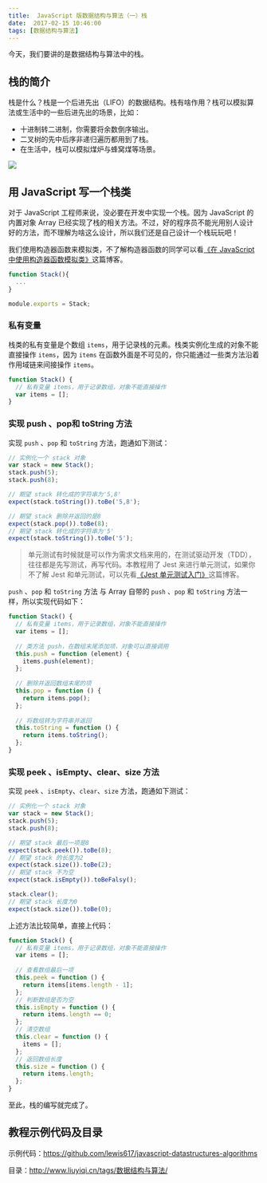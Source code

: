 ```yaml
---
title:  JavaScript 版数据结构与算法（一）栈
date:  2017-02-15 10:46:00
tags: [数据结构与算法]
---
```


今天，我们要讲的是数据结构与算法中的栈。

<!--more-->

## 栈的简介

栈是什么？栈是一个后进先出（LIFO）的数据结构。栈有啥作用？栈可以模拟算法或生活中的一些后进先出的场景，比如：

- 十进制转二进制，你需要将余数倒序输出。
- 二叉树的先中后序非递归遍历都用到了栈。
- 在生活中，栈可以模拟煤炉与蜂窝煤等场景。

![](https://ws1.sinaimg.cn/mw690/83900b4ely1fcqywbcbrjj20hz08dq2s)


## 用 JavaScript 写一个栈类

对于 JavaScript 工程师来说，没必要在开发中实现一个栈。因为 JavaScript 的内置对象 Array 已经实现了栈的相关方法。不过，好的程序员不能光用别人设计好的方法，而不理解为啥这么设计，所以我们还是自己设计一个栈玩玩吧！

我们使用构造器函数来模拟类，不了解构造器函数的同学可以看[《在 JavaScript 中使用构造器函数模拟类》](https://lewis617.github.io/2017/02/15/construcor-function-create-class/)这篇博客。

```js
function Stack(){
  ...
}

module.exports = Stack;
```

### 私有变量

栈类的私有变量是个数组 `items`，用于记录栈的元素。栈类实例化生成的对象不能直接操作 `items`，因为 `items` 在函数外面是不可见的，你只能通过一些类方法沿着作用域链来间接操作 `items`。

```js
function Stack() {
  // 私有变量 items，用于记录数组，对象不能直接操作
  var items = [];
}
```

### 实现 push 、pop和 toString 方法

实现 `push` 、`pop` 和 `toString` 方法，跑通如下测试：

```js
// 实例化一个 stack 对象
var stack = new Stack();
stack.push(5);
stack.push(8);

// 期望 stack 转化成的字符串为'5,8'
expect(stack.toString()).toBe('5,8');

// 期望 stack 删除并返回的是8
expect(stack.pop()).toBe(8);
// 期望 stack 转化成的字符串为'5'
expect(stack.toString()).toBe('5');
```

> 单元测试有时候就是可以作为需求文档来用的，在测试驱动开发（TDD），往往都是先写测试，再写代码。本教程用了 Jest 来进行单元测试，如果你不了解 Jest 和单元测试，可以先看[《Jest 单元测试入门》](https://lewis617.github.io/2017/02/15/start-jest/)这篇博客。


 `push` 、`pop` 和 `toString` 方法 与 Array 自带的  `push` 、`pop` 和 `toString`  方法一样，所以实现代码如下：

```js
function Stack() {
  // 私有变量 items，用于记录数组，对象不能直接操作
  var items = [];
  
  // 类方法 push，在数组末尾添加项，对象可以直接调用
  this.push = function (element) {
    items.push(element);
  };
  
  // 删除并返回数组末尾的项
  this.pop = function () {
    return items.pop();
  };
  
  // 将数组转为字符串并返回
  this.toString = function () {
    return items.toString();
  };
}

```

### 实现 peek 、isEmpty、clear、size 方法

实现 `peek` 、`isEmpty`、`clear`、`size` 方法，跑通如下测试：

```js
// 实例化一个 stack 对象
var stack = new Stack();
stack.push(5);
stack.push(8);

// 期望 stack 最后一项是8
expect(stack.peek()).toBe(8);
// 期望 stack 的长度为2
expect(stack.size()).toBe(2);
// 期望 stack 不为空
expect(stack.isEmpty()).toBeFalsy();

stack.clear();
// 期望 stack 长度为0
expect(stack.size()).toBe(0);
```

上述方法比较简单，直接上代码：

```js
function Stack() {
  // 私有变量 items，用于记录数组，对象不能直接操作
  var items = [];
  
  // 查看数组最后一项
  this.peek = function () {
    return items[items.length - 1];
  };
  // 判断数组是否为空
  this.isEmpty = function () {
    return items.length == 0;
  };
  // 清空数组
  this.clear = function () {
    items = [];
  };
  // 返回数组长度
  this.size = function () {
    return items.length;
  };
}
```

至此，栈的编写就完成了。

## 教程示例代码及目录

示例代码：<https://github.com/lewis617/javascript-datastructures-algorithms>

目录：<http://www.liuyiqi.cn/tags/数据结构与算法/>